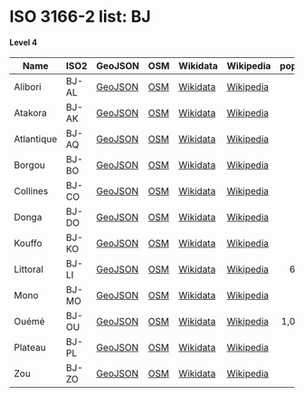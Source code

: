 # ISO 3166-2 list: BJ


#### Level 4
Name | ISO2 | GeoJSON | OSM | Wikidata | Wikipedia | population 
--- | --- | --- | --- | --- | --- | --: 
Alibori | BJ-AL | [GeoJSON](../../geojson/high/iso2/BJ/BJ-AL.geojson) | [OSM](https://www.openstreetmap.org/relation/2803879) | [Wikidata](https://www.wikidata.org/wiki/Q29165) | [Wikipedia](http://en.wikipedia.org/wiki/fr%3AAlibori) | 
Atakora | BJ-AK | [GeoJSON](../../geojson/high/iso2/BJ/BJ-AK.geojson) | [OSM](https://www.openstreetmap.org/relation/2845850) | [Wikidata](https://www.wikidata.org/wiki/Q29154) | [Wikipedia](http://en.wikipedia.org/wiki/fr%3AAtacora) | 
Atlantique | BJ-AQ | [GeoJSON](../../geojson/high/iso2/BJ/BJ-AQ.geojson) | [OSM](https://www.openstreetmap.org/relation/2848205) | [Wikidata](https://www.wikidata.org/wiki/Q29147) | [Wikipedia](http://en.wikipedia.org/wiki/fr%3AAtlantique%20%28d%C3%A9partement%29) | 
Borgou | BJ-BO | [GeoJSON](../../geojson/high/iso2/BJ/BJ-BO.geojson) | [OSM](https://www.openstreetmap.org/relation/2803880) | [Wikidata](https://www.wikidata.org/wiki/Q29136) | [Wikipedia](http://en.wikipedia.org/wiki/fr%3ABorgou) | 
Collines | BJ-CO | [GeoJSON](../../geojson/high/iso2/BJ/BJ-CO.geojson) | [OSM](https://www.openstreetmap.org/relation/2845888) | [Wikidata](https://www.wikidata.org/wiki/Q29141) | [Wikipedia](http://en.wikipedia.org/wiki/fr%3ACollines) | 
Donga | BJ-DO | [GeoJSON](../../geojson/high/iso2/BJ/BJ-DO.geojson) | [OSM](https://www.openstreetmap.org/relation/2845865) | [Wikidata](https://www.wikidata.org/wiki/Q29161) | [Wikipedia](http://en.wikipedia.org/wiki/fr%3ADonga%20%28B%C3%A9nin%29) | 
Kouffo | BJ-KO | [GeoJSON](../../geojson/high/iso2/BJ/BJ-KO.geojson) | [OSM](https://www.openstreetmap.org/relation/2846891) | [Wikidata](https://www.wikidata.org/wiki/Q29173) | [Wikipedia](http://en.wikipedia.org/wiki/fr%3ACouffo) | 
Littoral | BJ-LI | [GeoJSON](../../geojson/high/iso2/BJ/BJ-LI.geojson) | [OSM](https://www.openstreetmap.org/relation/2848206) | [Wikidata](https://www.wikidata.org/wiki/Q29158) | [Wikipedia](http://en.wikipedia.org/wiki/fr%3ALittoral%20%28d%C3%A9partement%29) | 678,874
Mono | BJ-MO | [GeoJSON](../../geojson/high/iso2/BJ/BJ-MO.geojson) | [OSM](https://www.openstreetmap.org/relation/2848207) | [Wikidata](https://www.wikidata.org/wiki/Q29135) | [Wikipedia](http://en.wikipedia.org/wiki/fr%3AMono%20%28d%C3%A9partement%29) | 
Ouémé | BJ-OU | [GeoJSON](../../geojson/high/iso2/BJ/BJ-OU.geojson) | [OSM](https://www.openstreetmap.org/relation/2848208) | [Wikidata](https://www.wikidata.org/wiki/Q29169) | [Wikipedia](http://en.wikipedia.org/wiki/fr%3AOu%C3%A9m%C3%A9) | 1,096,850
Plateau | BJ-PL | [GeoJSON](../../geojson/high/iso2/BJ/BJ-PL.geojson) | [OSM](https://www.openstreetmap.org/relation/2846872) | [Wikidata](https://www.wikidata.org/wiki/Q32108) | [Wikipedia](http://en.wikipedia.org/wiki/fr%3APlateau%20%28d%C3%A9partement%29) | 
Zou | BJ-ZO | [GeoJSON](../../geojson/high/iso2/BJ/BJ-ZO.geojson) | [OSM](https://www.openstreetmap.org/relation/2846873) | [Wikidata](https://www.wikidata.org/wiki/Q29172) | [Wikipedia](http://en.wikipedia.org/wiki/fr%3AZou) | 
